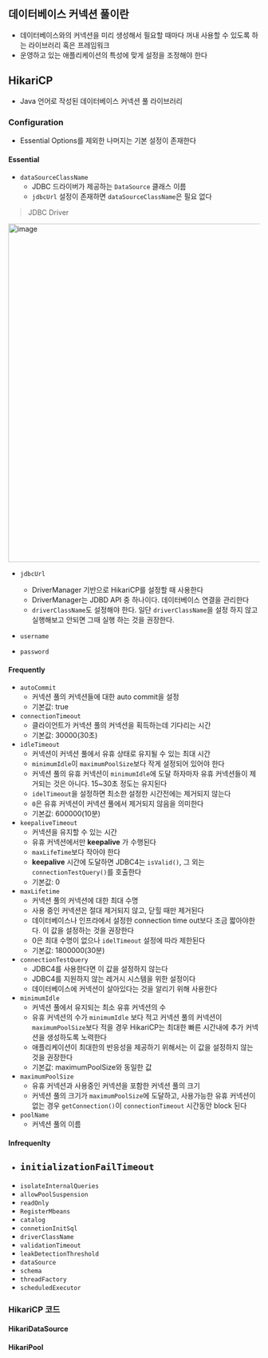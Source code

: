 ## 데이터베이스 커넥션 풀이란
- 데이터베이스와의 커넥션을 미리 생성해서 필요할 때마다 꺼내 사용할 수 있도록 하는 라이브러리 혹은 프레임워크
- 운영하고 있는 애플리케이션의 특성에 맞게 설정을 조정해야 한다

## HikariCP
- Java 언어로 작성된 데이터베이스 커넥션 풀 라이브러리


### Configuration
- Essential Options를 제외한 나머지는 기본 설정이 존재한다

#### Essential 
- `dataSourceClassName`
	- JDBC 드라이버가 제공하는 `DataSource` 클래스 이름
	- `jdbcUrl` 설정이 존재하면 `dataSourceClassName`은 필요 없다

> JDBC Driver 
<img width="678" alt="image" src="https://github.com/seung-hun-h/record/assets/60502370/f995e3aa-8268-4273-b028-2d47868df6f7">

- `jdbcUrl`
	- DriverManager 기반으로 HikariCP를 설정할 때 사용한다
	- DriverManager는 JDBD API 중 하나이다. 데이터베이스 연결을 관리한다
	- `driverClassName`도 설정해야 한다. 일단 `driverClassName`을 설정 하지 않고 실행해보고 안되면 그때 실행 하는 것을 권장한다.

- `username`
- `password`

#### Frequently
- `autoCommit`
	- 커넥션 풀의 커넥션들에 대한 auto commit을 설정
	- 기본값: true
- `connectionTimeout`
	- 클라이언트가 커넥션 풀의 커넥션을 획득하는데 기다리는 시간
	- 기본값: 30000(30초)
- `idleTimeout`
	- 커넥션이 커넥션 풀에서 유휴 상태로 유지될 수 있는 최대 시간
	- `minimumIdle`이 `maximumPoolSize`보다 작게 설정되어 있어야 한다
	- 커넥션 풀의 유휴 커넥션이 `minimumIdle`에 도달 하자마자 유휴 커넥션들이 제거되는 것은 아니다. 15~30초 정도는 유지된다
	- `idelTimeout`을 설정하면 최소한 설정한 시간전에는 제거되지 않는다
	- `0`은 유휴 커넥션이 커넥션 풀에서 제거되지 않음을 의미한다
	- 기본값: 600000(10분)
- `keepaliveTimeout`
	- 커넥션을 유지할 수 있는 시간
	- 유휴 커넥션에서만 **keepalive** 가 수행된다
	- `maxLifeTime`보다 작아야 한다
	- **keepalive** 시간에 도달하면 JDBC4는 `isValid()`, 그 외는 `connectionTestQuery()`를 호출한다
	- 기본값: 0
- `maxLifetime`
	- 커넥션 풀의 커넥션에 대한 최대 수명
	- 사용 중인 커넥션은 절대 제거되지 않고, 닫힐 때만 제거된다
	- 데이터베이스나 인프라에서 설정한 connection time out보다 조금 짧아야한다. 이 값을 설정하는 것을 권장한다
	- 0은 최대 수명이 없으나 `idelTimeout` 설정에 따라 제한된다
	- 기본값: 1800000(30분)
- `connectionTestQuery`
	- JDBC4를 사용한다면 이 값을 설정하지 않는다
	- JDBC4를 지원하지 않는 레거시 시스템을 위한 설정이다
	- 데이터베이스에 커넥션이 살아있다는 것을 알리기 위해 사용한다
- `minimumIdle`
	- 커넥션 풀에서 유지되는 최소 유휴 커넥션의 수
	- 유휴 커넥션의 수가 `minimumIdle` 보다 적고 커넥션 풀의 커넥션이 `maximumPoolSize`보다 적을 경우 HikariCP는 최대한 빠른 시간내에 추가 커넥션을 생성하도록 노력한다
	- 애플리케이션이 최대한의 반응성을 제공하기 위해서는 이 값을 설정하지 않는 것을 권장한다
	- 기본값: maximumPoolSize와 동일한 값
- `maximumPoolSize`
	- 유휴 커넥션과 사용중인 커넥션을 포함한 커넥션 풀의 크기
	- 커넥션 풀의 크기가 `maximumPoolSize`에 도달하고, 사용가능한 유휴 커넥션이 없는 경우 `getConnection()`이 `connectionTimeout` 시간동안 block 된다
- `poolName`
	- 커넥션 풀의 이름

#### Infrequenlty
- `initializationFailTimeout`
	- 
- `isolateInternalQueries`
- `allowPoolSuspension`
- `readOnly`
- `RegisterMbeans`
- `catalog`
- `connetionInitSql`
- `driverClassName`
- `validationTimeout`
- `leakDetectionThreshold`
- `dataSource`
- `schema`
- `threadFactory`
- `scheduledExecutor`

### HikariCP 코드
#### HikariDataSource
#### HikariPool


